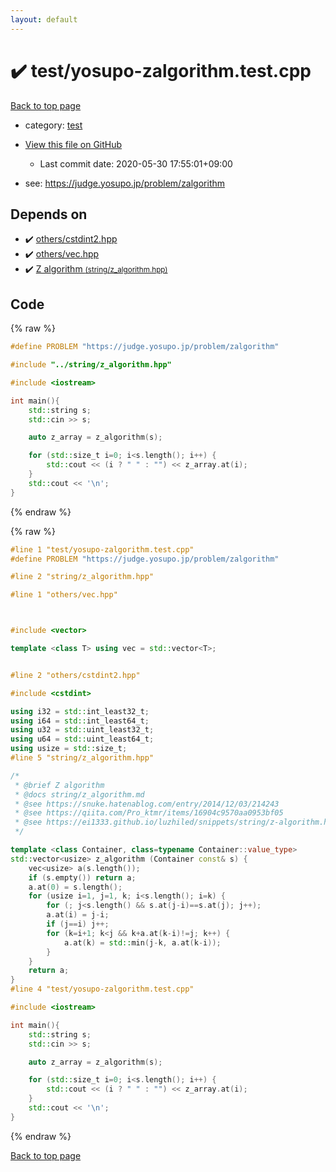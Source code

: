 ```yaml
---
layout: default
---
```


<!-- mathjax config similar to math.stackexchange -->
<script type="text/javascript" async
  src="https://cdnjs.cloudflare.com/ajax/libs/mathjax/2.7.5/MathJax.js?config=TeX-MML-AM_CHTML">
</script>
<script type="text/x-mathjax-config">
  MathJax.Hub.Config({
    TeX: { equationNumbers: { autoNumber: "AMS" }},
    tex2jax: {
      inlineMath: [ ['$','$'] ],
      processEscapes: true
    },
    "HTML-CSS": { matchFontHeight: false },
    displayAlign: "left",
    displayIndent: "2em"
  });
</script>

<script type="text/javascript" src="https://cdnjs.cloudflare.com/ajax/libs/jquery/3.4.1/jquery.min.js"></script>
<script src="https://cdn.jsdelivr.net/npm/jquery-balloon-js@1.1.2/jquery.balloon.min.js" integrity="sha256-ZEYs9VrgAeNuPvs15E39OsyOJaIkXEEt10fzxJ20+2I=" crossorigin="anonymous"></script>
<script type="text/javascript" src="../../assets/js/copy-button.js"></script>
<link rel="stylesheet" href="../../assets/css/copy-button.css" />


# :heavy_check_mark: test/yosupo-zalgorithm.test.cpp

<a href="../../index.html">Back to top page</a>

* category: <a href="../../index.html#098f6bcd4621d373cade4e832627b4f6">test</a>
* <a href="{{ site.github.repository_url }}/blob/master/test/yosupo-zalgorithm.test.cpp">View this file on GitHub</a>
    - Last commit date: 2020-05-30 17:55:01+09:00


* see: <a href="https://judge.yosupo.jp/problem/zalgorithm">https://judge.yosupo.jp/problem/zalgorithm</a>


## Depends on

* :heavy_check_mark: <a href="../../library/others/cstdint2.hpp.html">others/cstdint2.hpp</a>
* :heavy_check_mark: <a href="../../library/others/vec.hpp.html">others/vec.hpp</a>
* :heavy_check_mark: <a href="../../library/string/z_algorithm.hpp.html">Z algorithm <small>(string/z_algorithm.hpp)</small></a>


## Code

<a id="unbundled"></a>
{% raw %}
```cpp
#define PROBLEM "https://judge.yosupo.jp/problem/zalgorithm"

#include "../string/z_algorithm.hpp"

#include <iostream>

int main(){
    std::string s;
    std::cin >> s;

    auto z_array = z_algorithm(s);

    for (std::size_t i=0; i<s.length(); i++) {
        std::cout << (i ? " " : "") << z_array.at(i);
    }
    std::cout << '\n';
}

```
{% endraw %}

<a id="bundled"></a>
{% raw %}
```cpp
#line 1 "test/yosupo-zalgorithm.test.cpp"
#define PROBLEM "https://judge.yosupo.jp/problem/zalgorithm"

#line 2 "string/z_algorithm.hpp"

#line 1 "others/vec.hpp"



#include <vector>

template <class T> using vec = std::vector<T>;


#line 2 "others/cstdint2.hpp"

#include <cstdint>

using i32 = std::int_least32_t;
using i64 = std::int_least64_t;
using u32 = std::uint_least32_t;
using u64 = std::uint_least64_t;
using usize = std::size_t;
#line 5 "string/z_algorithm.hpp"

/*
 * @brief Z algorithm
 * @docs string/z_algorithm.md
 * @see https://snuke.hatenablog.com/entry/2014/12/03/214243
 * @see https://qiita.com/Pro_ktmr/items/16904c9570aa0953bf05
 * @see https://ei1333.github.io/luzhiled/snippets/string/z-algorithm.html
 */

template <class Container, class=typename Container::value_type>
std::vector<usize> z_algorithm (Container const& s) {
    vec<usize> a(s.length());
    if (s.empty()) return a;
    a.at(0) = s.length();
    for (usize i=1, j=1, k; i<s.length(); i=k) {
        for (; j<s.length() && s.at(j-i)==s.at(j); j++);
        a.at(i) = j-i;
        if (j==i) j++;
        for (k=i+1; k<j && k+a.at(k-i)!=j; k++) {
            a.at(k) = std::min(j-k, a.at(k-i));
        }
    }
    return a;
}
#line 4 "test/yosupo-zalgorithm.test.cpp"

#include <iostream>

int main(){
    std::string s;
    std::cin >> s;

    auto z_array = z_algorithm(s);

    for (std::size_t i=0; i<s.length(); i++) {
        std::cout << (i ? " " : "") << z_array.at(i);
    }
    std::cout << '\n';
}

```
{% endraw %}

<a href="../../index.html">Back to top page</a>


